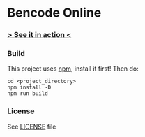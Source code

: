 # Bencode Online

### [> See it in action <](https://chocobo1.github.io/bencode_online/)

### Build
This project uses [npm](https://www.npmjs.com/), install it first!
Then do:
```shell
cd <project_directory>
npm install -D
npm run build
```

### License
See [LICENSE](./LICENSE) file
